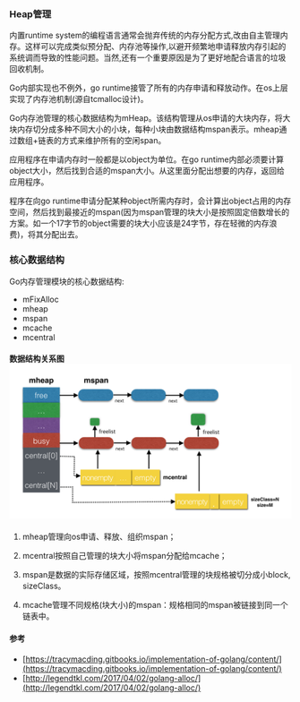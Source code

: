 ### Heap管理

内置runtime system的编程语言通常会抛弃传统的内存分配方式,改由自主管理内存。这样可以完成类似预分配、内存池等操作,以避开频繁地申请释放内存引起的系统调而导致的性能问题。当然,还有一个重要原因是为了更好地配合语言的垃圾回收机制。

Go内部实现也不例外，go runtime接管了所有的内存申请和释放动作。在os上层实现了内存池机制\(源自tcmalloc设计\)。

Go内存池管理的核心数据结构为mHeap。该结构管理从os申请的大块内存，将大块内存切分成多种不同大小的小块，每种小块由数据结构mspan表示。mheap通过数组+链表的方式来维护所有的空闲span。

应用程序在申请内存时一般都是以object为单位。在go runtime内部必须要计算object大小，然后找到合适的mspan大小。从这里面分配出想要的内存，返回给应用程序。

程序在向go runtime申请分配某种object所需内存时，会计算出object占用的内存空间，然后找到最接近的mspan\(因为mspan管理的块大小是按照固定倍数增长的方案。如一个17字节的object需要的块大小应该是24字节，存在轻微的内存浪费\)，将其分配出去。

### 核心数据结构

Go内存管理模块的核心数据结构:

* mFixAlloc 
* mheap
* mspan
* mcache
* mcentral

#### 数据结构关系图![](/assets/GoHeap数据关系图.png)

1. mheap管理向os申请、释放、组织mspan；

2. mcentral按照自己管理的块大小将mspan分配给mcache；

3. mspan是数据的实际存储区域，按照mcentral管理的块规格被切分成小block, sizeClass。

4. mcache管理不同规格\(块大小\)的mspan：规格相同的mspan被链接到同一个链表中。

#### 参考

* [https://tracymacding.gitbooks.io/implementation-of-golang/content/](https://tracymacding.gitbooks.io/implementation-of-golang/content/)
* [http://legendtkl.com/2017/04/02/golang-alloc/](http://legendtkl.com/2017/04/02/golang-alloc/)



